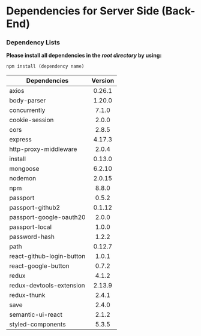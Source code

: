 # Dependencies for Server Side (Back-End)

### Dependency Lists
**Please install all dependencies in the _root directory_ by using:**

`npm install (dependency name)`  

  
| Dependencies                |  Version    |
| ----------------------------|:-----------:|
| axios                       | 0.26.1      |
| body-parser                 | 1.20.0      |
| concurrently                | 7.1.0       |
| cookie-session              | 2.0.0       |
| cors                        | 2.8.5       |
| express                     | 4.17.3      |
| http-proxy-middleware       | 2.0.4       |
| install                     | 0.13.0      |
| mongoose                    | 6.2.10      |
| nodemon                     | 2.0.15      |
| npm                         | 8.8.0       |
| passport                    | 0.5.2       |
| passport-github2            | 0.1.12      |
| passport-google-oauth20     | 2.0.0       |
| passport-local              | 1.0.0       |
| password-hash               | 1.2.2       |
| path                        | 0.12.7      |
| react-github-login-button   | 1.0.1       |
| react-google-button         | 0.7.2       |
| redux                       | 4.1.2       |
| redux-devtools-extension    | 2.13.9      |
| redux-thunk                 | 2.4.1       |
| save                        | 2.4.0       |
| semantic-ui-react           | 2.1.2       |
| styled-components           | 5.3.5       |